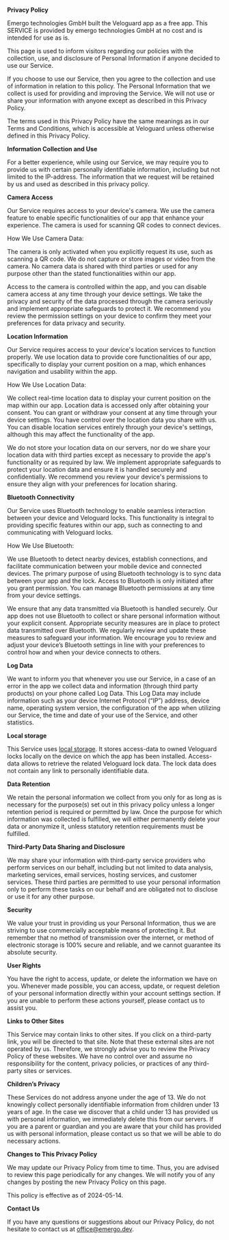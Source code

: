 **Privacy Policy**

Emergo technologies GmbH built the Veloguard app as a free app. This SERVICE is provided by emergo technologies GmbH at no cost and is intended for use as is.

This page is used to inform visitors regarding our policies with the collection, use, and disclosure of Personal Information if anyone decided to use our Service.

If you choose to use our Service, then you agree to the collection and use of information in relation to this policy. The Personal Information that we collect is used for providing and improving the Service. We will not use or share your information with anyone except as described in this Privacy Policy.

The terms used in this Privacy Policy have the same meanings as in our Terms and Conditions, which is accessible at Veloguard unless otherwise defined in this Privacy Policy.

**Information Collection and Use**

For a better experience, while using our Service, we may require you to provide us with certain personally identifiable information, including but not limited to the IP-address. The information that we request will be retained by us and used as described in this privacy policy.

**Camera Access**

Our Service requires access to your device's camera. We use the camera feature to enable specific functionalities of our app that enhance your experience. The camera is used for scanning QR codes to connect devices.

How We Use Camera Data:

The camera is only activated when you explicitly request its use, such as scanning a QR code. We do not capture or store images or video from the camera. No camera data is shared with third parties or used for any purpose other than the stated functionalities within our app.

Access to the camera is controlled within the app, and you can disable camera access at any time through your device settings. We take the privacy and security of the data processed through the camera seriously and implement appropriate safeguards to protect it. We recommend you review the permission settings on your device to confirm they meet your preferences for data privacy and security.

**Location Information**

Our Service requires access to your device's location services to function properly. We use location data to provide core functionalities of our app, specifically to display your current position on a map, which enhances navigation and usability within the app.

How We Use Location Data:

We collect real-time location data to display your current position on the map within our app. Location data is accessed only after obtaining your consent. You can grant or withdraw your consent at any time through your device settings. You have control over the location data you share with us. You can disable location services entirely through your device's settings, although this may affect the functionality of the app.

We do not store your location data on our servers, nor do we share your location data with third parties except as necessary to provide the app's functionality or as required by law. We implement appropriate safeguards to protect your location data and ensure it is handled securely and confidentially. We recommend you review your device's permissions to ensure they align with your preferences for location sharing.

**Bluetooth Connectivity**

Our Service uses Bluetooth technology to enable seamless interaction between your device and Veloguard locks. This functionality is integral to providing specific features within our app, such as connecting to and communicating with Veloguard locks.

How We Use Bluetooth:

We use Bluetooth to detect nearby devices, establish connections, and facilitate communication between your mobile device and connected devices. The primary purpose of using Bluetooth technology is to sync data between your app and the lock. Access to Bluetooth is only initiated after you grant permission. You can manage Bluetooth permissions at any time from your device settings.

We ensure that any data transmitted via Bluetooth is handled securely. Our app does not use Bluetooth to collect or share personal information without your explicit consent. Appropriate security measures are in place to protect data transmitted over Bluetooth. We regularly review and update these measures to safeguard your information. We encourage you to review and adjust your device’s Bluetooth settings in line with your preferences to control how and when your device connects to others.

**Log Data**

We want to inform you that whenever you use our Service, in a case of an error in the app we collect data and information (through third party products) on your phone called Log Data. This Log Data may include information such as your device Internet Protocol (“IP”) address, device name, operating system version, the configuration of the app when utilizing our Service, the time and date of your use of the Service, and other statistics.

**Local storage**

This Service uses [local storage](https://html.spec.whatwg.org/multipage/webstorage.html#dom-localstorage). It stores access-data to owned Veloguard locks locally on the device on which the app has been installed. Access-data allows to retrieve the related Veloguard lock data. The lock data does not contain any link to personally identifiable data.

**Data Retention**

We retain the personal information we collect from you only for as long as is necessary for the purpose(s) set out in this privacy policy unless a longer retention period is required or permitted by law. Once the purpose for which information was collected is fulfilled, we will either permanently delete your data or anonymize it, unless statutory retention requirements must be fulfilled.

**Third-Party Data Sharing and Disclosure**

We may share your information with third-party service providers who perform services on our behalf, including but not limited to data analysis, marketing services, email services, hosting services, and customer services. These third parties are permitted to use your personal information only to perform these tasks on our behalf and are obligated not to disclose or use it for any other purpose.

**Security**

We value your trust in providing us your Personal Information, thus we are striving to use commercially acceptable means of protecting it. But remember that no method of transmission over the internet, or method of electronic storage is 100% secure and reliable, and we cannot guarantee its absolute security.

**User Rights**

You have the right to access, update, or delete the information we have on you. Whenever made possible, you can access, update, or request deletion of your personal information directly within your account settings section. If you are unable to perform these actions yourself, please contact us to assist you.

**Links to Other Sites**

This Service may contain links to other sites. If you click on a third-party link, you will be directed to that site. Note that these external sites are not operated by us. Therefore, we strongly advise you to review the Privacy Policy of these websites. We have no control over and assume no responsibility for the content, privacy policies, or practices of any third-party sites or services.

**Children’s Privacy**

These Services do not address anyone under the age of 13. We do not knowingly collect personally identifiable information from children under 13 years of age. In the case we discover that a child under 13 has provided us with personal information, we immediately delete this from our servers. If you are a parent or guardian and you are aware that your child has provided us with personal information, please contact us so that we will be able to do necessary actions.

**Changes to This Privacy Policy**

We may update our Privacy Policy from time to time. Thus, you are advised to review this page periodically for any changes. We will notify you of any changes by posting the new Privacy Policy on this page.

This policy is effective as of 2024-05-14.

**Contact Us**

If you have any questions or suggestions about our Privacy Policy, do not hesitate to contact us at office@emergo.dev.